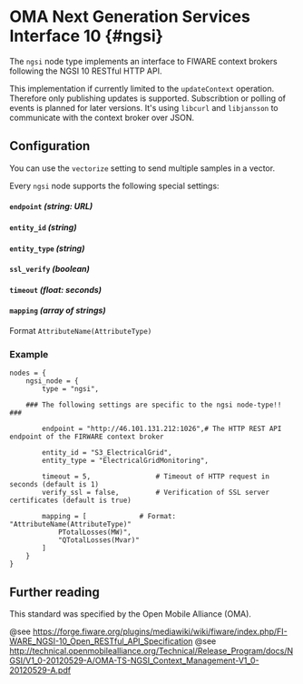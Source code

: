 # OMA Next Generation Services Interface 10 {#ngsi}

The `ngsi` node type implements an interface to FIWARE context brokers following the NGSI 10 RESTful HTTP API.

This implementation if currently limited to the `updateContext` operation.
Therefore only publishing updates is supported. Subscribtion or polling of events is planned for later versions.
It's using `libcurl` and `libjansson` to communicate with the context broker over JSON.

## Configuration

You can use the `vectorize` setting to send multiple samples in a vector.

Every `ngsi` node supports the following special settings:

#### `endpoint` *(string: URL)*

#### `entity_id` *(string)*

#### `entity_type` *(string)*

#### `ssl_verify` *(boolean)*

#### `timeout` *(float: seconds)*

#### `mapping` *(array of strings)*

Format `AttributeName(AttributeType)`

### Example

	nodes = {
		ngsi_node = {
			type = "ngsi",
		
		### The following settings are specific to the ngsi node-type!! ###
	
			endpoint = "http://46.101.131.212:1026",# The HTTP REST API endpoint of the FIRWARE context broker
		
			entity_id = "S3_ElectricalGrid",	
			entity_type = "ElectricalGridMonitoring",
		
			timeout = 5,				# Timeout of HTTP request in seconds (default is 1)
			verify_ssl = false,			# Verification of SSL server certificates (default is true)
	
			mapping = [				# Format: "AttributeName(AttributeType)"
				PTotalLosses(MW)",
				"QTotalLosses(Mvar)"
			]
		}
	}

## Further reading

This standard was specified by the Open Mobile Alliance (OMA).

@see https://forge.fiware.org/plugins/mediawiki/wiki/fiware/index.php/FI-WARE_NGSI-10_Open_RESTful_API_Specification
@see http://technical.openmobilealliance.org/Technical/Release_Program/docs/NGSI/V1_0-20120529-A/OMA-TS-NGSI_Context_Management-V1_0-20120529-A.pdf